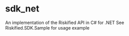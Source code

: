 sdk_net
=======

An implementation of the Riskified API in C# for .NET 
See Riskified.SDK.Sample for usage example
